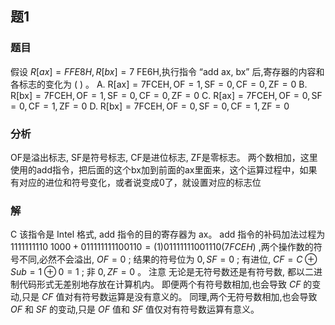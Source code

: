 ## 题1
### 题目
假设 $R\left\lbrack {ax}\right\rbrack = {FFE8H}, R\left\lbrack {bx}\right\rbrack = 7$ FE6H,执行指令 “add ax, bx” 后,寄存器的内容和各标志的变化为 ( ) 。
A. $\mathrm{R}\left\lbrack \mathrm{{ax}}\right\rbrack = 7\mathrm{{FCEH}},\mathrm{{OF}} = 1,\mathrm{{SF}} = 0,\mathrm{{CF}} = 0,\mathrm{{ZF}} = 0$
B. $\mathrm{R}\left\lbrack \mathrm{{bx}}\right\rbrack = 7\mathrm{{FCEH}},\mathrm{{OF}} = 1,\mathrm{{SF}} = 0,\mathrm{{CF}} = 0,\mathrm{{ZF}} = 0$
C. $\mathrm{R}\left\lbrack \mathrm{{ax}}\right\rbrack = 7\mathrm{{FCEH}},\mathrm{{OF}} = 0,\mathrm{{SF}} = 0,\mathrm{{CF}} = 1,\mathrm{{ZF}} = 0$
D. $\mathrm{R}\left\lbrack \mathrm{{bx}}\right\rbrack = 7\mathrm{{FCEH}},\mathrm{{OF}} = 0,\mathrm{{SF}} = 0,\mathrm{{CF}} = 1,\mathrm{{ZF}} = 0$
### 分析
OF是溢出标志, SF是符号标志, CF是进位标志, ZF是零标志。
两个数相加，这里使用的add指令，把后面的这个bx加到前面的ax里面来，这个运算过程中，如果有对应的进位和符号变化，或者说变成0了，就设置对应的标志位
### 解
C
该指令是 Intel 格式, add 指令的目的寄存器为 ax。
add 指令的补码加法过程为 1111111110 ${1000} + {011111111100110} = \left( 1\right) {01111111001110}\left( {7{FCEH}}\right)$ ,两个操作数的符号不同,必然不会溢出, ${OF} = 0$ ;
结果的符号位为 $0,{SF} = 0$ ;
有进位, ${CF} = C \oplus  {Sub} = 1 \oplus  0 = 1$ ;
非 $0,{ZF} = 0$ 。
注意
无论是无符号数还是有符号数, 都以二进制代码形式无差别地存放在计算机内。
即便两个有符号数相加,也会导致 ${CF}$ 的变动,只是 ${CF}$ 值对有符号数运算是没有意义的。
同理,两个无符号数相加,也会导致 ${OF}$ 和 ${SF}$ 的变动,只是 ${OF}$ 值和 ${SF}$ 值仅对有符号数运算有意义。
